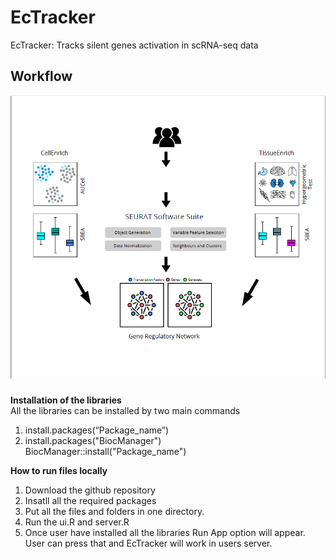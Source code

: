 # EcTracker
EcTracker: Tracks silent genes activation in scRNA-seq data
## Workflow
<img src="main/www/workflow.PNG"> <br/>
###
**Installation of the libraries** <br/>
All the libraries can be installed by two main commands <br/>
1. install.packages(“Package_name”) <br/>
2. install.packages("BiocManager") <br/>
   BiocManager::install("Package_name")<br/>

**How to run files locally** <br/>
1. Download the github repository <br/>
2. Insatll all the required packages <br/>
3. Put all the files and folders in one directory.<br/>
4. Run the ui.R and server.R <br/>
5. Once user have installed all the libraries Run App option will appear. User can press that and EcTracker will work in users server.



